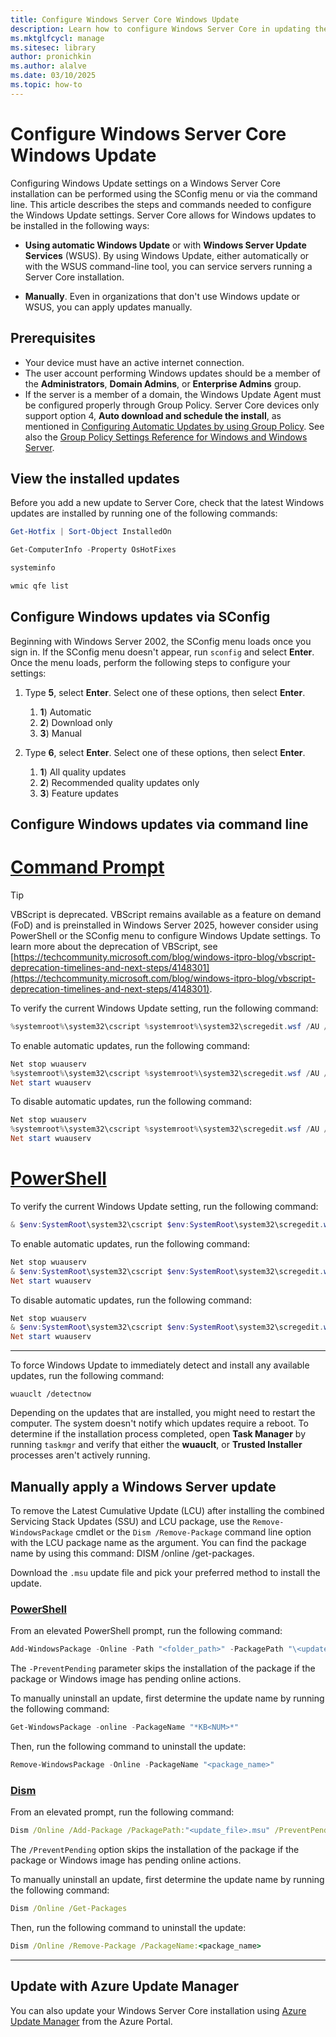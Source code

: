 ```yaml
---
title: Configure Windows Server Core Windows Update
description: Learn how to configure Windows Server Core in updating the operating system automatically and manually through the command line.
ms.mktglfcycl: manage
ms.sitesec: library
author: pronichkin
ms.author: alalve
ms.date: 03/10/2025
ms.topic: how-to
---
```


# Configure Windows Server Core Windows Update

Configuring Windows Update settings on a Windows Server Core installation can be performed using the SConfig menu or via the command line. This article describes the steps and commands needed to configure the Windows Update settings. Server Core allows for Windows updates to be installed in the following ways:

- **Using automatic Windows Update** or with **Windows Server Update Services** (WSUS). By using Windows Update, either automatically or with the WSUS command-line tool, you can service servers running a Server Core installation.

- **Manually**. Even in organizations that don't use Windows update or WSUS, you can apply updates manually.

## Prerequisites

- Your device must have an active internet connection.
- The user account performing Windows updates should be a member of the **Administrators**, **Domain Admins**, or **Enterprise Admins** group.
- If the server is a member of a domain, the Windows Update Agent must be configured properly through Group Policy. Server Core devices only support option 4, **Auto download and schedule the install**, as mentioned in [Configuring Automatic Updates by using Group Policy](/windows/deployment/update/waas-wu-settings#configuring-automatic-updates-by-using-group-policy). See also the [Group Policy Settings Reference for Windows and Windows Server](https://www.microsoft.com/download/details.aspx?id=25250).

## View the installed updates

Before you add a new update to Server Core, check that the latest Windows updates are installed by running one of the following commands:

```powershell
Get-Hotfix | Sort-Object InstalledOn
```

```powershell
Get-ComputerInfo -Property OsHotFixes
```

```cmd
systeminfo
```

```cmd
wmic qfe list
```

## Configure Windows updates via SConfig

Beginning with Windows Server 2002, the SConfig menu loads once you sign in. If the SConfig menu doesn't appear, run `sconfig` and select **Enter**. Once the menu loads, perform the following steps to configure your settings:

1. Type **5**, select **Enter**. Select one of these options, then select **Enter**.

   1. **1**\) Automatic
   1. **2**\) Download only
   1. **3**\) Manual

1. Type **6**, select **Enter**. Select one of these options, then select **Enter**.

   1. **1**\) All quality updates
   1. **2**\) Recommended quality updates only
   1. **3**\) Feature updates

## Configure Windows updates via command line

# [Command Prompt](#tab/cmd)

> [!TIP]
> VBScript is deprecated. VBScript remains available as a feature on demand (FoD) and is preinstalled in Windows Server 2025, however consider using PowerShell or the SConfig menu to configure Windows Update settings. To learn more about the deprecation of VBScript, see [https://techcommunity.microsoft.com/blog/windows-itpro-blog/vbscript-deprecation-timelines-and-next-steps/4148301](https://techcommunity.microsoft.com/blog/windows-itpro-blog/vbscript-deprecation-timelines-and-next-steps/4148301).

To verify the current Windows Update setting, run the following command:

   ```powershell
   %systemroot%\system32\cscript %systemroot%\system32\scregedit.wsf /AU /v
   ```

To enable automatic updates, run the following command:

   ```powershell
   Net stop wuauserv
   %systemroot%\system32\cscript %systemroot%\system32\scregedit.wsf /AU /v 4
   Net start wuauserv
   ```

To disable automatic updates, run the following command:

   ```powershell
   Net stop wuauserv
   %systemroot%\system32\cscript %systemroot%\system32\scregedit.wsf /AU /v 1
   Net start wuauserv
   ```

# [PowerShell](#tab/powershell)

To verify the current Windows Update setting, run the following command:

   ```powershell
   & $env:SystemRoot\system32\cscript $env:SystemRoot\system32\scregedit.wsf /AU /v
   ```

To enable automatic updates, run the following command:

   ```powershell
   Net stop wuauserv
   & $env:SystemRoot\system32\cscript $env:SystemRoot\system32\scregedit.wsf /AU 4
   Net start wuauserv
   ```

To disable automatic updates, run the following command:

   ```powershell
   Net stop wuauserv
   & $env:SystemRoot\system32\cscript $env:SystemRoot\system32\scregedit.wsf /AU 1
   Net start wuauserv
   ```

---

To force Windows Update to immediately detect and install any available updates, run the following command:

```
wuauclt /detectnow
```

Depending on the updates that are installed, you might need to restart the computer. The system doesn't notify which updates require a reboot. To determine if the installation process completed, open **Task Manager** by running `taskmgr` and verify that either the **wuauclt**, or **Trusted Installer** processes aren't actively running.

## Manually apply a Windows Server update

To remove the Latest Cumulative Update (LCU) after installing the combined Servicing Stack Updates (SSU) and LCU package, use the `Remove-WindowsPackage` cmdlet or the `Dism /Remove-Package` command line option with the LCU package name as the argument. You can find the package name by using this command: DISM /online /get-packages.

Download the `.msu` update file and pick your preferred method to install the update.

### [PowerShell](#tab/powershell)

From an elevated PowerShell prompt, run the following command:

```powershell
Add-WindowsPackage -Online -Path "<folder_path>" -PackagePath "\<update_file>.msu" -PreventPending
```

The `-PreventPending` parameter skips the installation of the package if the package or Windows image has pending online actions.

To manually uninstall an update, first determine the update name by running the following command:

```powershell
Get-WindowsPackage -online -PackageName "*KB<NUM>*"
```

Then, run the following command to uninstall the update:

```powershell
Remove-WindowsPackage -Online -PackageName "<package_name>"
```

### [Dism](#tab/dism)

From an elevated prompt, run the following command:

```cmd
Dism /Online /Add-Package /PackagePath:"<update_file>.msu" /PreventPending
```

The `/PreventPending` option skips the installation of the package if the package or Windows image has pending online actions.

To manually uninstall an update, first determine the update name by running the following command:

```cmd
Dism /Online /Get-Packages
```

Then, run the following command to uninstall the update:

```cmd
Dism /Online /Remove-Package /PackageName:<package_name>
```


---

## Update with Azure Update Manager

You can also update your Windows Server Core installation using [Azure Update Manager](/azure/update-manager/overview?tabs=azure-arc-vms) from the Azure Portal.
